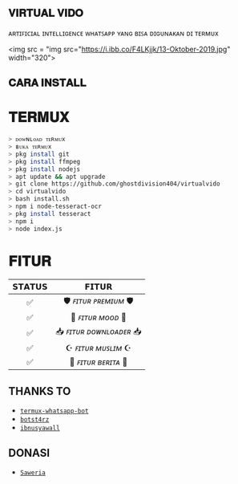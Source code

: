 ## 𝐕𝐈𝐑𝐓𝐔𝐀𝐋 𝐕𝐈𝐃𝐎
ᴀʀᴛɪꜰɪᴄɪᴀʟ ɪɴᴛᴇʟʟɪɢᴇɴᴄᴇ ᴡʜᴀᴛꜱᴀᴘᴘ ʏᴀɴɢ ʙɪꜱᴀ ᴅɪɢᴜɴᴀᴋᴀɴ ᴅɪ ᴛᴇʀᴍᴜx


<img src = "img src="https://i.ibb.co/F4LKjjk/13-Oktober-2019.jpg" width="320">




## 𝐂𝐀𝐑𝐀 𝐈𝐍𝐒𝐓𝐀𝐋𝐋
# 𝐓𝐄𝐑𝐌𝐔𝐗
```bash
> ᴅᴏᴡɴʟᴏᴀᴅ ᴛᴇʀᴍᴜx
> ʙᴜᴋᴀ ᴛᴇʀᴍᴜx
> pkg install git
> pkg install ffmpeg
> pkg install nodejs
> apt update && apt upgrade
> git clone https://github.com/ghostdivision404/virtualvido
> cd virtualvido
> bash install.sh
> npm i node-tesseract-ocr
> pkg install tesseract
> npm i
> node index.js
```


# 𝐅𝐈𝐓𝐔𝐑

| 𝗦𝗧𝗔𝗧𝗨𝗦       |               𝗙𝗜𝗧𝗨𝗥     |
| :-----------: | :--------------------------------:  |
|       ✅       |    🛡️ *ꜰɪᴛᴜʀ ᴘʀᴇᴍɪᴜᴍ* 🛡️                        |
|       ✅       | 💟 *ꜰɪᴛᴜʀ ᴍᴏᴏᴅ* 💟                         |
|       ✅       | 📥 *ꜰɪᴛᴜʀ ᴅᴏᴡɴʟᴏᴀᴅᴇʀ* 📥                           |
|       ✅       | ☪️ *ꜰɪᴛᴜʀ ᴍᴜꜱʟɪᴍ* ☪️ 
|       ✅       | 📰 *ꜰɪᴛᴜʀ ʙᴇʀɪᴛᴀ* 📰                               |





## THANKS TO
* [`termux-whatsapp-bot`](https://github.com/fdciabdul/termux-whatsapp-bot)
* [`botst4rz`](https://github.com/Bintang73/botst4rz)
* [`ibnusyawall`](https://github.com/ibnusyawall)
## DONASI
* [`Saweria`](https://saweria.com/aditiaalfians)
